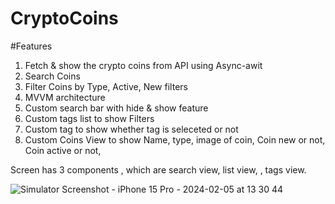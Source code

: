 # CryptoCoins

#Features
1. Fetch & show the crypto coins from API using Async-awit
2. Search Coins
3. Filter Coins by Type, Active, New filters
4. MVVM architecture
5. Custom search bar with hide & show feature
6. Custom tags list to show Filters
7. Custom tag to show whether tag is seleceted or not
8. Custom Coins View to show Name, type, image of coin, Coin new or not, Coin active or not,


Screen has 3 components , which are search view, list view, , tags view.

![Simulator Screenshot - iPhone 15 Pro - 2024-02-05 at 13 30 44](https://github.com/dhanunjaykumar/CryptoCoins/assets/7019691/8d9b964b-99a7-4e16-8482-11db3b232591)

